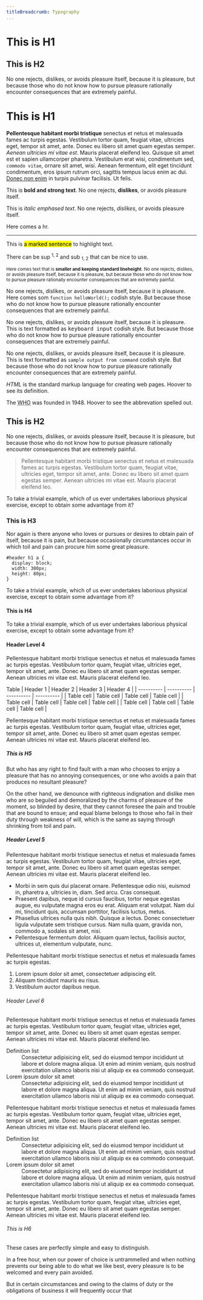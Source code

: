 ```yaml
---
titleBreadcrumb: Typography
...
```

# This is H1

## This is H2

No one rejects, dislikes, or avoids pleasure itself, because it is pleasure, but because those who do not know how to pursue pleasure rationally encounter consequences that are extremely painful.

# This is H1

**Pellentesque habitant morbi tristique** senectus et netus et malesuada fames ac turpis egestas. Vestibulum tortor quam, feugiat vitae, ultricies eget, tempor sit amet, ante. Donec eu libero sit amet quam egestas semper. _Aenean ultricies mi vitae est._ Mauris placerat eleifend leo. Quisque sit amet est et sapien ullamcorper pharetra. Vestibulum erat wisi, condimentum sed, `commodo vitae`, ornare sit amet, wisi. Aenean fermentum, elit eget tincidunt condimentum, eros ipsum rutrum orci, sagittis tempus lacus enim ac dui. [Donec non enim](#) in turpis pulvinar facilisis. Ut felis.

This is **bold and strong text**. No one rejects, **dislikes**, or avoids pleasure itself.

This is _italic emphased text_. No one rejects, _dislikes_, or avoids pleasure itself.

Here comes a hr.

* * *

This is <mark>a marked sentence</mark> to highlight text.

There can be sup <sup>1, 2</sup> and sub <sub>1, 2</sub> that can be nice to use.

<small>Here comes text that is **smaller and keeping standard lineheight**. No one rejects, dislikes, or avoids pleasure itself, because it is pleasure, but because those who do not know how to pursue pleasure rationally encounter consequences that are extremely painful.</small>

No one rejects, dislikes, or avoids pleasure itself, because it is pleasure. Here comes som `function helloWorld();` codish style. But because those who do not know how to pursue pleasure rationally encounter consequences that are extremely painful.

No one rejects, dislikes, or avoids pleasure itself, because it is pleasure. This is text formatted as <kbd>keyboard input</kbd> codish style. But because those who do not know how to pursue pleasure rationally encounter consequences that are extremely painful.

No one rejects, dislikes, or avoids pleasure itself, because it is pleasure. This is text formatted as `sample output from command` codish style. But because those who do not know how to pursue pleasure rationally encounter consequences that are extremely painful.

<dfn title="HyperText Markup Language">HTML</dfn> is the standard markup language for creating web pages. Hoover to see its definition.

The <abbr title="World Health Organization">WHO</abbr> was founded in 1948\. Hoover to see the abbrevation spelled out.

## This is H2

No one rejects, dislikes, or avoids pleasure itself, because it is pleasure, but because those who do not know how to pursue pleasure rationally encounter consequences that are extremely painful.

> Pellentesque habitant morbi tristique senectus et netus et malesuada fames ac turpis egestas. Vestibulum tortor quam, feugiat vitae, ultricies eget, tempor sit amet, ante. Donec eu libero sit amet quam egestas semper. Aenean ultricies mi vitae est. Mauris placerat eleifend leo.

To take a trivial example, which of us ever undertakes laborious physical exercise, except to obtain some advantage from it?

### This is H3

Nor again is there anyone who loves or pursues or desires to obtain pain of itself, because it is pain, but because occasionally circumstances occur in which toil and pain can procure him some great pleasure.

```
#header h1 a {
  display: block;
  width: 300px;
  height: 80px;
}
```

To take a trivial example, which of us ever undertakes laborious physical exercise, except to obtain some advantage from it?

#### This is H4

To take a trivial example, which of us ever undertakes laborious physical exercise, except to obtain some advantage from it?

#### Header Level 4

Pellentesque habitant morbi tristique senectus et netus et malesuada fames ac turpis egestas. Vestibulum tortor quam, feugiat vitae, ultricies eget, tempor sit amet, ante. Donec eu libero sit amet quam egestas semper. Aenean ultricies mi vitae est. Mauris placerat eleifend leo.

<caption>Table</caption>
| Header 1   | Header 2   | Header 3   | Header 4   |
| ---------- | ---------- | ---------- | ---------- |
| Table cell | Table cell | Table cell | Table cell |
| Table cell | Table cell | Table cell | Table cell |
| Table cell | Table cell | Table cell | Table cell |

Pellentesque habitant morbi tristique senectus et netus et malesuada fames ac turpis egestas. Vestibulum tortor quam, feugiat vitae, ultricies eget, tempor sit amet, ante. Donec eu libero sit amet quam egestas semper. Aenean ultricies mi vitae est. Mauris placerat eleifend leo.

##### This is H5

But who has any right to find fault with a man who chooses to enjoy a pleasure that has no annoying consequences, or one who avoids a pain that produces no resultant pleasure?

On the other hand, we denounce with righteous indignation and dislike men who are so beguiled and demoralized by the charms of pleasure of the moment, so blinded by desire, that they cannot foresee the pain and trouble that are bound to ensue; and equal blame belongs to those who fail in their duty through weakness of will, which is the same as saying through shrinking from toil and pain.

##### Header Level 5

Pellentesque habitant morbi tristique senectus et netus et malesuada fames ac turpis egestas. Vestibulum tortor quam, feugiat vitae, ultricies eget, tempor sit amet, ante. Donec eu libero sit amet quam egestas semper. Aenean ultricies mi vitae est. Mauris placerat eleifend leo.

*   Morbi in sem quis dui placerat ornare. Pellentesque odio nisi, euismod in, pharetra a, ultricies in, diam. Sed arcu. Cras consequat.
*   Praesent dapibus, neque id cursus faucibus, tortor neque egestas augue, eu vulputate magna eros eu erat. Aliquam erat volutpat. Nam dui mi, tincidunt quis, accumsan porttitor, facilisis luctus, metus.
*   Phasellus ultrices nulla quis nibh. Quisque a lectus. Donec consectetuer ligula vulputate sem tristique cursus. Nam nulla quam, gravida non, commodo a, sodales sit amet, nisi.
*   Pellentesque fermentum dolor. Aliquam quam lectus, facilisis auctor, ultrices ut, elementum vulputate, nunc.

Pellentesque habitant morbi tristique senectus et netus et malesuada fames ac turpis egestas.

1.  Lorem ipsum dolor sit amet, consectetuer adipiscing elit.
2.  Aliquam tincidunt mauris eu risus.
3.  Vestibulum auctor dapibus neque.

###### Header Level 6

Pellentesque habitant morbi tristique senectus et netus et malesuada fames ac turpis egestas. Vestibulum tortor quam, feugiat vitae, ultricies eget, tempor sit amet, ante. Donec eu libero sit amet quam egestas semper. Aenean ultricies mi vitae est. Mauris placerat eleifend leo.

<dl>

<dt>Definition list</dt>

<dd>Consectetur adipisicing elit, sed do eiusmod tempor incididunt ut labore et dolore magna aliqua. Ut enim ad minim veniam, quis nostrud exercitation ullamco laboris nisi ut aliquip ex ea commodo consequat.</dd>

<dt>Lorem ipsum dolor sit amet</dt>

<dd>Consectetur adipisicing elit, sed do eiusmod tempor incididunt ut labore et dolore magna aliqua. Ut enim ad minim veniam, quis nostrud exercitation ullamco laboris nisi ut aliquip ex ea commodo consequat.</dd>

</dl>

Pellentesque habitant morbi tristique senectus et netus et malesuada fames ac turpis egestas. Vestibulum tortor quam, feugiat vitae, ultricies eget, tempor sit amet, ante. Donec eu libero sit amet quam egestas semper. Aenean ultricies mi vitae est. Mauris placerat eleifend leo.

<dl class="horizontal">

<dt>Definition list</dt>

<dd>Consectetur adipisicing elit, sed do eiusmod tempor incididunt ut labore et dolore magna aliqua. Ut enim ad minim veniam, quis nostrud exercitation ullamco laboris nisi ut aliquip ex ea commodo consequat.</dd>

<dt>Lorem ipsum dolor sit amet</dt>

<dd>Consectetur adipisicing elit, sed do eiusmod tempor incididunt ut labore et dolore magna aliqua. Ut enim ad minim veniam, quis nostrud exercitation ullamco laboris nisi ut aliquip ex ea commodo consequat.</dd>

</dl>

Pellentesque habitant morbi tristique senectus et netus et malesuada fames ac turpis egestas. Vestibulum tortor quam, feugiat vitae, ultricies eget, tempor sit amet, ante. Donec eu libero sit amet quam egestas semper. Aenean ultricies mi vitae est. Mauris placerat eleifend leo.

###### This is H6

These cases are perfectly simple and easy to distinguish.

In a free hour, when our power of choice is untrammelled and when nothing prevents our being able to do what we like best, every pleasure is to be welcomed and every pain avoided.

But in certain circumstances and owing to the claims of duty or the obligations of business it will frequently occur that

<script>
    document.body.classList.add("show-typography");
</script>
